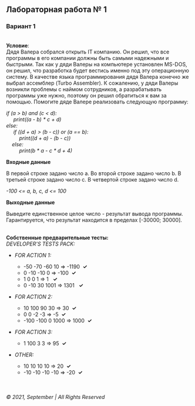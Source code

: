 ## Лабораторная работа № 1 
### Вариант 1

&nbsp;   
__Условие__:  
Дядя Валера собрался открыть IT компанию. Он решил, что все программы в его компании должны быть самыми надежными и быстрыми. Так как у дяди Валеры на компьютере установлен MS-DOS, он решил, что разработка будет вестись именно под эту операционную систему. В качестве языка программирования дядя Валера конечно же выбрал ассемблер (Turbo Assembler).
К сожалению, у дяди Валеры возникли проблемы с наймом сотрудников, а разрабатывать программы уже нужно, поэтому он решил обратиться к вам за помощью.
Помогите дяде Валере реализовать следующую программу:

_if (a > b) and (c < d):  
&nbsp;&nbsp;&nbsp;&nbsp;&nbsp;print((a - b) * c + d)  
else:    
&nbsp;&nbsp;&nbsp;&nbsp;&nbsp;if ((d + a) > (b - c)) or (a == b):  
&nbsp;&nbsp;&nbsp;&nbsp;&nbsp;&nbsp;&nbsp;&nbsp;&nbsp;print((d + a) - (b - c))  
&nbsp;&nbsp;&nbsp;&nbsp;else:  
&nbsp;&nbsp;&nbsp;&nbsp;&nbsp;&nbsp;&nbsp;&nbsp;&nbsp;print(b * a - c * d + 4)_  

__Входные данные__

В первой строке задано число a. Во второй строке задано число b. В третьей строке задано число c. В четвертой строке задано число d.

_-100 <= a, b, c, d <= 100_


__Выходные данные__

Выведите единственное целое число - результат вывода программы. Гарантируется, что результат находится в пределах [-30000; 30000].

&nbsp;  
__Собственные предварительные тесты:__  
_DEVELOPER'S TESTS PACK:_

* _FOR ACTION 1:_  
    * -50 -70 -60 10 => -1190&nbsp;&nbsp;__✓__  
    * 0 -10 -10 0 => -100&nbsp;&nbsp;__✓__  
    * 1 0 0 1 => 1 &nbsp;&nbsp;__✓__  
    * 0 -10 30 1001 => 1301       &nbsp;&nbsp;__✓__  

* _FOR ACTION 2:_  
    * 10 100 90 30 => 30&nbsp;&nbsp;__✓__  
    * 0 0 -2 -3 => -5&nbsp;&nbsp;__✓__  
    * -100 -100 0 1000 => 1000&nbsp;&nbsp;__✓__

* _FOR ACTION 3:_ 
    * 1 100 3 3 => 95&nbsp;&nbsp;__✓__  

* _OTHER:_  
    * 10 10 10 10 => 20&nbsp;&nbsp;__✓__  
    * -10 -10 -10 -10 => -20&nbsp;&nbsp;__✓__  


&nbsp;  
###### © 2021, September | All Rights Reserved

